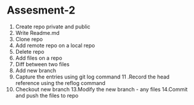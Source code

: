 # Assesment-2
1. Create repo private and public
2. Write Readme.md
3. Clone repo
5. Add remote repo on a local repo
6. Delete repo
7. Add files on a repo
8. Diff between two files
9. Add new branch
10. Capture the entries using git log command
11 .Record the head reference using the reflog command
12. Checkout new branch
13.Modify the new branch - any files
14.Commit and push the files to repo